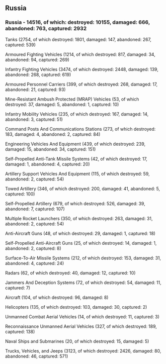 
 
 ## Russia
 
 ### Russia - 14516, of which: destroyed: 10155, damaged: 666, abandoned: 763, captured: 2932

 

 

 Tanks (2754, of which destroyed: 1801, damaged: 147, abandoned: 267, captured: 539)

 Armoured Fighting Vehicles (1214, of which destroyed: 817, damaged: 34, abandoned: 94, captured: 269)

 Infantry Fighting Vehicles (3474, of which destroyed: 2448, damaged: 139, abandoned: 268, captured: 619)

 Armoured Personnel Carriers (399, of which destroyed: 268, damaged: 17, abandoned: 21, captured: 93)

 Mine-Resistant Ambush Protected (MRAP) Vehicles (53, of which destroyed: 37, damaged: 5, abandoned: 1, captured: 10)

 Infantry Mobility Vehicles (235, of which destroyed: 167, damaged: 14, abandoned: 3, captured: 51)

 Command Posts And Communications Stations (273, of which destroyed: 183, damaged: 4, abandoned: 2, captured: 84)

 Engineering Vehicles And Equipment (439, of which destroyed: 239, damaged: 15, abandoned: 34, captured: 151)

 Self-Propelled Anti-Tank Missile Systems (42, of which destroyed: 17, damaged: 1, abandoned: 4, captured: 20)

 Artillery Support Vehicles And Equipment (115, of which destroyed: 59, abandoned: 2, captured: 54)

 Towed Artillery (346, of which destroyed: 200, damaged: 41, abandoned: 5, captured: 100)

 Self-Propelled Artillery (679, of which destroyed: 526, damaged: 39, abandoned: 7, captured: 107)

 Multiple Rocket Launchers (350, of which destroyed: 263, damaged: 31, abandoned: 2, captured: 54)

 Anti-Aircraft Guns (48, of which destroyed: 29, damaged: 1, captured: 18)

 Self-Propelled Anti-Aircraft Guns (25, of which destroyed: 14, damaged: 1, abandoned: 2, captured: 8)

 Surface-To-Air Missile Systems (212, of which destroyed: 153, damaged: 31, abandoned: 4, captured: 24)

 Radars (62, of which destroyed: 40, damaged: 12, captured: 10)

 Jammers And Deception Systems (72, of which destroyed: 54, damaged: 11, captured: 7)

 Aircraft (104, of which destroyed: 96, damaged: 8)

 Helicopters (135, of which destroyed: 103, damaged: 30, captured: 2)

 Unmanned Combat Aerial Vehicles (14, of which destroyed: 11, captured: 3)

 Reconnaissance Unmanned Aerial Vehicles (327, of which destroyed: 189, captured: 138)

 Naval Ships and Submarines (20, of which destroyed: 15, damaged: 5)

 Trucks, Vehicles, and Jeeps (3123, of which destroyed: 2426, damaged: 80, abandoned: 46, captured: 571)

